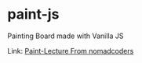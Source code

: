 # paint-js
Painting Board made with Vanilla JS

Link: [Paint-Lecture From nomadcoders](https://nomadcoders.co/javascript-for-beginners-2/lobby)